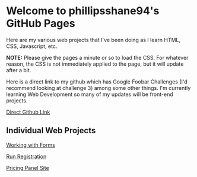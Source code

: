 # Welcome to phillipsshane94's GitHub Pages

Here are my various web projects that I've been doing as I learn HTML, CSS, Javascript, etc.

**NOTE:** Please give the pages a minute or so to load the CSS.  For whatever reason, the CSS is not immediately applied to the page, but it will update after a bit. 

Here is a direct link to my github which has Google Foobar Challenges (I'd recommend looking at challenge 3) among some other things.  I'm currently learning Web Development so many of my updates will be front-end projects. 

[Direct Github Link](https://github.com/phillipsshane94)

## Individual Web Projects

[Working with Forms](https://phillipsshane94.github.io/SinglePages/forms.html)

[Run Registration](https://phillipsshane94.github.io/SinglePages/raceRegistrationFormPractice.html)

[Pricing Panel Site](https://phillipsshane94.github.io/PricingPanelWebpage/index.html)




